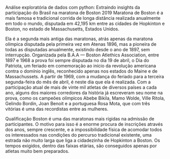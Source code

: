 Análise exploratória de dados com python: Extraindo insights da participação do Brasil na maratona de Boston 2019
Maratona de Boston é a mais famosa e tradicional corrida de longa distância realizada anualmente em todo o mundo, disputada em 42,195 km entre as cidades de Hopkinton e Boston, no estado de Massachusetts, Estados Unidos.

Ela é a segunda mais antiga das maratonas, atrás apenas da maratona olímpica disputada pela primeira vez em Atenas 1896, mas a pioneira de todas as disputadas anualmente, existindo desde o ano de 1897, sem interrupção. Organizada pela B.A.A — Boston Atlethics Association, entre 1897 e 1968 a prova foi sempre disputada no dia 19 de abril, o Dia do Patriota, um feriado em comemoração ao início da revolução americana contra o domínio inglês, reconhecido apenas nos estados do Maine e de Massachussets. A partir de 1969, com a mudança do feriado para a terceira segunda-feira do mês de abril, é neste dia que ela é realizada.
Com a participação atual de mais de vinte mil atletas de diversos países a cada ano, alguns dos maiores corredores da história já escreveram seu nome na prova, como os campeões olímpicos Abebe Bikila, Mamo Wolde, Ville Ritola, Gelindo Bordin, Joan Benoit e a portuguesa Rosa Mota, que com três vitórias é uma das recordistas entre as mulheres.

Qualificação
Boston é uma das maratonas mais rígidas na admissão de participantes. O motivo para isso é a enorme procura de inscrições através dos anos, sempre crescente, e a impossibilidade física de acomodar todos os interessados nas condições do percurso tradicional existente, uma estrada não muito larga que liga a cidadezinha de Hopkinton a Boston. Os tempos exigidos, dentro das faixas etárias, são conseguidos apenas por atletas muito bem preparados.

